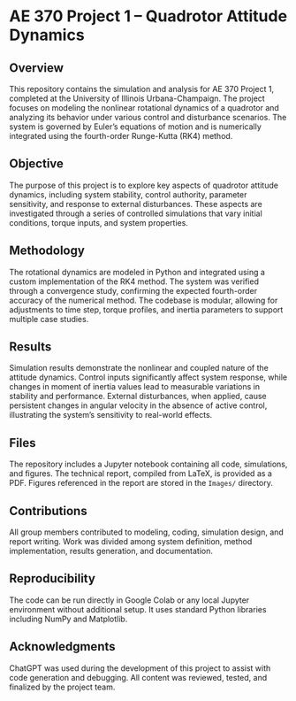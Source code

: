 # AE 370 Project 1 – Quadrotor Attitude Dynamics

## Overview

This repository contains the simulation and analysis for AE 370 Project 1, completed at the University of Illinois Urbana-Champaign. The project focuses on modeling the nonlinear rotational dynamics of a quadrotor and analyzing its behavior under various control and disturbance scenarios. The system is governed by Euler’s equations of motion and is numerically integrated using the fourth-order Runge-Kutta (RK4) method.

## Objective

The purpose of this project is to explore key aspects of quadrotor attitude dynamics, including system stability, control authority, parameter sensitivity, and response to external disturbances. These aspects are investigated through a series of controlled simulations that vary initial conditions, torque inputs, and system properties.

## Methodology

The rotational dynamics are modeled in Python and integrated using a custom implementation of the RK4 method. The system was verified through a convergence study, confirming the expected fourth-order accuracy of the numerical method. The codebase is modular, allowing for adjustments to time step, torque profiles, and inertia parameters to support multiple case studies.

## Results

Simulation results demonstrate the nonlinear and coupled nature of the attitude dynamics. Control inputs significantly affect system response, while changes in moment of inertia values lead to measurable variations in stability and performance. External disturbances, when applied, cause persistent changes in angular velocity in the absence of active control, illustrating the system’s sensitivity to real-world effects.

## Files

The repository includes a Jupyter notebook containing all code, simulations, and figures. The technical report, compiled from LaTeX, is provided as a PDF. Figures referenced in the report are stored in the `Images/` directory.

## Contributions

All group members contributed to modeling, coding, simulation design, and report writing. Work was divided among system definition, method implementation, results generation, and documentation.

## Reproducibility

The code can be run directly in Google Colab or any local Jupyter environment without additional setup. It uses standard Python libraries including NumPy and Matplotlib.

## Acknowledgments

ChatGPT was used during the development of this project to assist with code generation and debugging. All content was reviewed, tested, and finalized by the project team.
